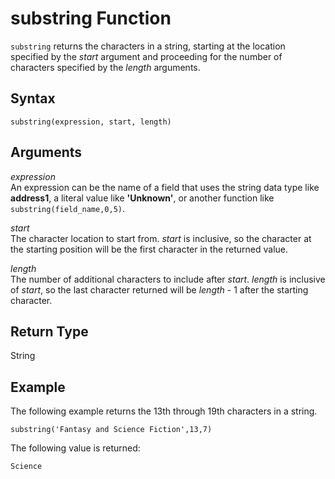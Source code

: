 # substring Function<a name="substring-function"></a>

`substring` returns the characters in a string, starting at the location specified by the *start* argument and proceeding for the number of characters specified by the *length* arguments\. 

## Syntax<a name="substring-function-syntax"></a>

```
substring(expression, start, length)
```

## Arguments<a name="substring-function-arguments"></a>

 *expression*   
An expression can be the name of a field that uses the string data type like **address1**, a literal value like **'Unknown'**, or another function like `substring(field_name,0,5)`\.

 *start*   
The character location to start from\. *start* is inclusive, so the character at the starting position will be the first character in the returned value\.

 *length*   
The number of additional characters to include after *start*\. *length* is inclusive of *start*, so the last character returned will be *length* \- 1 after the starting character\.

## Return Type<a name="substring-function-return-type"></a>

String

## Example<a name="substring-function-example"></a>

The following example returns the 13th through 19th characters in a string\.

```
substring('Fantasy and Science Fiction',13,7)
```

The following value is returned:

```
Science
```
